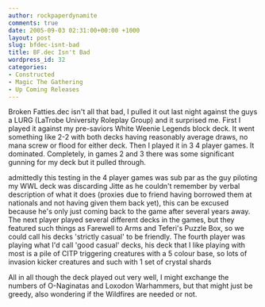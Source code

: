 ```yaml
---
author: rockpaperdynamite
comments: true
date: 2005-09-03 02:31:00+00:00 +1000
layout: post
slug: bfdec-isnt-bad
title: BF.dec Isn't Bad
wordpress_id: 32
categories:
- Constructed
- Magic The Gathering
- Up Coming Releases
---
```


Broken Fatties.dec isn't all that bad, I pulled it out last night against the guys a LURG (LaTrobe University Roleplay Group) and it surprised me. First I played it against my pre-saviors White Weenie Legends block deck. It went something like 2-2 with both decks having reasonably average draws, no mana screw or flood for either deck. Then I played it in 3 4 player games. It dominated. Completely, in games 2 and 3 there was some significant gunning for my deck but it pulled through.




admittedly this testing in the 4 player games was sub par as the guy piloting my WWL deck was discarding Jitte as he couldn't remember by verbal description of what it does (proxies due to friend having borrowed them at nationals and not having given them back yet), this can be excused because he's only just coming back to the game after several years away. The next player played several different decks in the games, but they featured such things as Farewell to Arms and Teferi's Puzzle Box, so we could call his decks 'strictly casual' to be friendly. The fourth player was playing what I'd call 'good casual' decks, his deck that I like playing with most is a pile of CITP triggering creatures with a 5 colour base, so lots of invasion kicker creatures and such with 1 set of crystal shards




All in all though the deck played out very well, I might exchange the numbers of O-Naginatas and Loxodon Warhammers, but that might just be greedy, also wondering if the Wildfires are needed or not.




